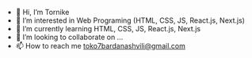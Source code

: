 - 👋 Hi, I’m Tornike
- 👀 I’m interested in Web Programing (HTML, CSS, JS, React.js, Next.js)
- 🌱 I’m currently learning HTML, CSS, JS, React.js, Next.js
- 💞️ I’m looking to collaborate on ...
- 📫 How to reach me toko7bardanashvili@gmail.com

<!---
Dric77/Dric77 is a ✨ special ✨ repository because its `README.md` (this file) appears on your GitHub profile.
You can click the Preview link to take a look at your changes.
--->
